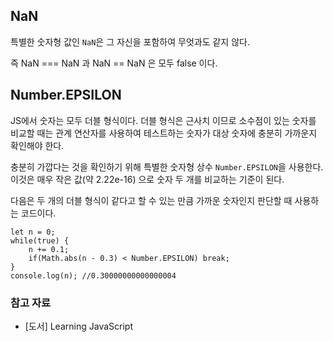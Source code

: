## NaN 

특별한 숫자형 값인 `NaN`은 그 자신을 포함하여 무엇과도 같지 않다.

즉 NaN === NaN 과 NaN == NaN 은 모두 false 이다.



## Number.EPSILON

JS에서 숫자는 모두 더블 형식이다. 더블 형식은 근사치 이므로 소수점이 있는 숫자를 비교할 때는 관계 연산자를 사용하여 테스트하는 숫자가 대상 숫자에 충분히 가까운지 확인해야 한다.

충분히 가깝다는 것을 확인하기 위해 특별한 숫자형 상수 `Number.EPSILON`을 사용한다. 이것은 매우 작은 값(약 2.22e-16) 으로 숫자 두 개를 비교하는 기준이 된다.

다음은 두 개의 더블 형식이 같다고 할 수 있는 만큼 가까운 숫자인지 판단할 때 사용하는 코드이다.

```
let n = 0;
while(true) {
	n += 0.1;
	if(Math.abs(n - 0.3) < Number.EPSILON) break;
}
console.log(n); //0.30000000000000004
```



### 참고 자료

* [도서] Learning JavaScript